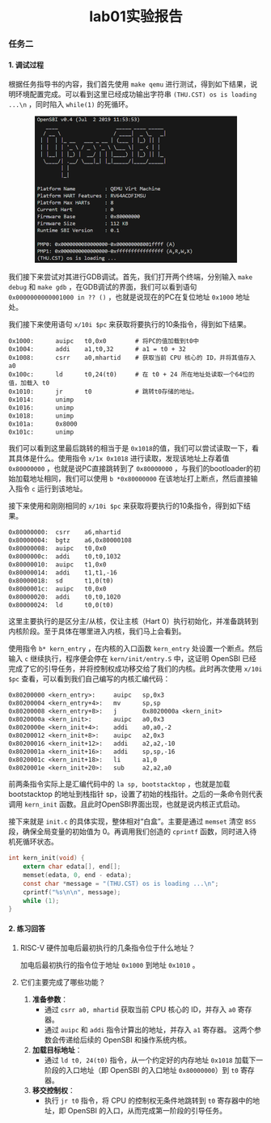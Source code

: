 # <center>lab01实验报告</center>

### 任务二
#### 1. 调试过程
根据任务指导书的内容，我们首先使用 `make qemu` 进行测试，得到如下结果，说明环境配置完成。可以看到这里已经成功输出字符串 ```(THU.CST) os is loading ...\n``` ，同时陷入 ```while(1)``` 的死循环。

<center><img src=picture/1.png width=400></center>

我们接下来尝试对其进行GDB调试。首先，我们打开两个终端，分别输入 ```make debug``` 和 ```make gdb``` ，在GDB调试的界面，我们可以看到语句 ```0x0000000000001000 in ?? ()``` ，也就是说现在的PC在复位地址 ```0x1000``` 地址处。

我们接下来使用语句 ```x/10i $pc``` 来获取将要执行的10条指令，得到如下结果。
```assembly
0x1000:      auipc   t0,0x0        # 将PC的值加载到t0中
0x1004:      addi    a1,t0,32      # a1 = t0 + 32
0x1008:      csrr    a0,mhartid    # 获取当前 CPU 核心的 ID，并将其值存入 a0
0x100c:      ld      t0,24(t0)     # 在 t0 + 24 所在地址处读取一个64位的值，加载入 t0
0x1010:      jr      t0            # 跳转t0存储的地址。
0x1014:      unimp
0x1016:      unimp
0x1018:      unimp
0x101a:      0x8000
0x101c:      unimp
```

我们可以看到这里最后跳转的相当于是 ```0x1018```的值，我们可以尝试读取一下，看其具体是什么。使用指令 ```x/1x 0x1018``` 进行读取，发现该地址上存着值 ```0x80000000``` ，也就是说PC直接跳转到了 ```0x80000000``` ，与我们的bootloader的初始加载地址相同，我们可以使用 ```b *0x80000000``` 在该地址打上断点，然后直接输入指令 ```c``` 运行到该地址。

接下来使用和刚刚相同的 ```x/10i $pc``` 来获取将要执行的10条指令，得到如下结果。

```assembly
0x80000000:  csrr    a6,mhartid
0x80000004:  bgtz    a6,0x80000108
0x80000008:  auipc   t0,0x0
0x8000000c:  addi    t0,t0,1032
0x80000010:  auipc   t1,0x0
0x80000014:  addi    t1,t1,-16
0x80000018:  sd      t1,0(t0)
0x8000001c:  auipc   t0,0x0
0x80000020:  addi    t0,t0,1020
0x80000024:  ld      t0,0(t0)
```

这里主要执行的是区分主/从核，仅让主核（Hart 0）执行初始化，并准备跳转到内核阶段。至于具体在哪里进入内核，我们马上会看到。

使用指令 ```b* kern_entry``` ，在内核的入口函数 `kern_entry` 处设置一个断点。然后输入 `c` 继续执行，程序便会停在 `kern/init/entry.S` 中，这证明 OpenSBI 已经完成了它的引导任务，并将控制权成功移交给了我们的内核。此时再次使用 `x/10i $pc` 查看，可以看到我们自己编写的内核汇编代码：

```assembly
0x80200000 <kern_entry>:     auipc   sp,0x3
0x80200004 <kern_entry+4>:   mv      sp,sp
0x80200008 <kern_entry+8>:   j       0x8020000a <kern_init>
0x8020000a <kern_init>:      auipc   a0,0x3
0x8020000e <kern_init+4>:    addi    a0,a0,-2
0x80200012 <kern_init+8>:    auipc   a2,0x3
0x80200016 <kern_init+12>:   addi    a2,a2,-10
0x8020001a <kern_init+16>:   addi    sp,sp,-16
0x8020001c <kern_init+18>:   li      a1,0
0x8020001e <kern_init+20>:   sub     a2,a2,a0
```

前两条指令实际上是汇编代码中的 `la sp, bootstacktop` ，也就是加载 bootstacktop 的地址到栈指针 sp，设置了初始的栈指针。之后的一条命令则代表调用 `kern_init` 函数。且此时OpenSBI界面出现，也就是说内核正式启动。

接下来就是 `init.c` 的具体实现，整体相对“白盒”。主要是通过 `memset` 清空 `BSS` 段，确保全局变量的初始值为 0。再调用我们创造的 `cprintf` 函数，同时进入待机死循环状态。
```c
int kern_init(void) {
    extern char edata[], end[];
    memset(edata, 0, end - edata);
    const char *message = "(THU.CST) os is loading ...\n";
    cprintf("%s\n\n", message);
    while (1);
}
```

#### 2. 练习回答

1. RISC-V 硬件加电后最初执行的几条指令位于什么地址？

    加电后最初执行的指令位于地址 `0x1000` 到地址 `0x1010` 。
2. 它们主要完成了哪些功能？

    1.  **准备参数**：
        *   通过 `csrr a0, mhartid` 获取当前 CPU 核心的 ID，并存入 `a0` 寄存器。
        *   通过 `auipc` 和 `addi` 指令计算出的地址，并存入 `a1` 寄存器。
        这两个参数会传递给后续的 OpenSBI 和操作系统内核。
    2.  **加载目标地址**：
        *   通过 `ld t0, 24(t0)` 指令，从一个约定好的内存地址 `0x1018` 加载下一阶段的入口地址（即 OpenSBI 的入口地址 `0x80000000`）到 `t0` 寄存器。
    3.  **移交控制权**：
        *   执行 `jr t0` 指令，将 CPU 的控制权无条件地跳转到 `t0` 寄存器中的地址，即 OpenSBI 的入口，从而完成第一阶段的引导任务。 
 
